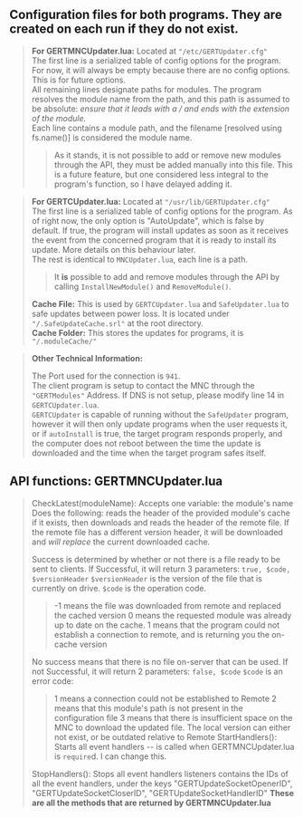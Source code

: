 ## Configuration files for both programs. They are created on each run if they do not exist.
> **For GERTMNCUpdater.lua:** Located at `"/etc/GERTUpdater.cfg"`<br>
>  The first line is a serialized table of config options for the program. For now, it will always be empty because there are no config options. This is for future options.<br>
> All remaining lines designate paths for modules. The program resolves the module name from the path, and this path is assumed to be absolute: *ensure that it leads with a / and ends with the extension of the module.*<br>
> Each line contains a module path, and the filename [resolved using fs.name()] is considered the module name.
> >As it stands, it is not possible to add or remove new modules through the API, they must be added manually into this file. This is a future feature, but one considered less integral to the program's function, so I have delayed adding it.

> **For GERTCUpdater.lua:** Located at `"/usr/lib/GERTUpdater.cfg"`<br>
> The first line is a serialized table of config options for the program. As of right now, the only option is "AutoUpdate", which is false by default. If true, the program will install updates as soon as it receives the event from the concerned program that it is ready to install its update. More details on this behaviour later.<br>
> The rest is identical to `MNCUpdater.lua`, each line is a path.
> >It **is** possible to add and remove modules through the API by calling `InstallNewModule()` and `RemoveModule()`.
>
> **Cache File:** This is used by `GERTCUpdater.lua` and `SafeUpdater.lua` to safe updates between power loss. It is located under `"/.SafeUpdateCache.srl"` at the root directory.<br>
> **Cache Folder:** This stores the updates for programs, it is  `"/.moduleCache/"`

> **Other Technical Information:**
>
> The Port used for the connection is `941`.<br>
> The client program is setup to contact the MNC through the `"GERTModules"` Address. If DNS is not setup, please modify line 14 in `GERTCUpdater.lua`. <br>
> `GERTCUpdater` is capable of running without the `SafeUpdater` program, however it will then only update programs when the user requests it, or if `autoInstall` is true, the target program responds properly, and the computer does not reboot between the time the update is downloaded and the time when the target program safes itself.

## API functions: **GERTMNCUpdater.lua**
> CheckLatest(moduleName):
> Accepts one variable: the module's name
> Does the following: reads the header of the provided module's cache if it exists, then downloads and reads the header of the remote file. If the remote file has a different version header, it will be downloaded and *will replace* the current downloaded cache.
> 
> Success is determined by whether or not there is a file ready to be sent to clients.
> If Successful, it will return 3 parameters:
> `true, $code, $versionHeader`
> `$versionHeader` is the version of the file that is currently on drive.
> `$code` is the operation code. 
> >-1 means the file was downloaded from remote and replaced the cached version
> >0 means the requested module was already up to date on the cache.
> >1 means that the program could not establish a connection to remote, and is returning you the on-cache version
> 
> No success means that there is no file on-server that can be used.
> If not Successful, it will return 2 parameters:
> `false, $code`
> `$code` is an error code:
> >1 means a connection could not be established to Remote
> >2 means that this module's path is not present in the configuration file
> >3 means that there is insufficient space on the MNC to download the updated file. The local version can either not exist, or be outdated relative to Remote
> StartHandlers():
> Starts all event handlers -- is called when GERTMNCUpdater.lua is `require`d. I can change this.
> 
> StopHandlers():
> Stops all event handlers
> listeners contains the IDs of all the event handlers, under the keys "GERTUpdateSocketOpenerID", "GERTUpdateSocketCloserID", "GERTUpdateSocketHandlerID"
__These are all the methods that are returned by GERTMNCUpdater.lua__